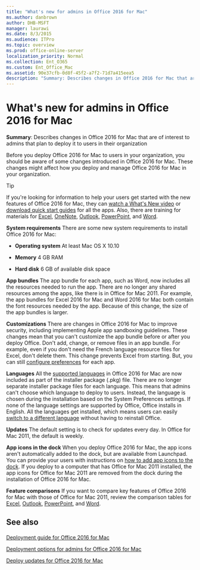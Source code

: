 ```yaml
---
title: "What's new for admins in Office 2016 for Mac"
ms.author: danbrown
author: DHB-MSFT
manager: laurawi
ms.date: 8/3/2015
ms.audience: ITPro
ms.topic: overview
ms.prod: office-online-server
localization_priority: Normal
ms.collection: Ent_O365
ms.custom: Ent_Office_Mac
ms.assetid: 90e37cfb-0d8f-45f2-a7f2-71d7a415eea5
description: "Summary: Describes changes in Office 2016 for Mac that are of interest to admins that plan to deploy it to users in their organization"
---
```


# What's new for admins in Office 2016 for Mac

 **Summary**: Describes changes in Office 2016 for Mac that are of interest to admins that plan to deploy it to users in their organization
  
Before you deploy Office 2016 for Mac to users in your organization, you should be aware of some changes introduced in Office 2016 for Mac. These changes might affect how you deploy and manage Office 2016 for Mac in your organization.
  
> [!TIP]
> If you're looking for information to help your users get started with the new features of Office 2016 for Mac, they can [watch a What's New video](https://support.office.com/article/2a0540c7-4ce7-4c4a-8b64-6d97ebca92b9) or [download quick start guides](https://support.office.com/article/5bccb480-0e5b-4b51-b072-66d3793ccad8) for all the apps. Also, there are training for materials for [Excel](https://support.office.com/article/7d77385f-9b97-41c6-b43e-6b11a4d4520f), [OneNote](https://support.office.com/article/a8dd68eb-3267-48ae-bbb0-4ad037306398), [Outlook](https://support.office.com/article/bdb79e7d-7a7f-4265-b7a5-75bf416e382e), [PowerPoint](https://support.office.com/article/9fe951b1-df67-4fb5-bf87-f1814a73bb99), and [Word](https://support.office.com/article/5913b68c-640a-4db1-8665-82ad0e6895fa). 
  
 **System requirements** There are some new system requirements to install Office 2016 for Mac: 
  
- **Operating system** At least Mac OS X 10.10 
    
- **Memory** 4 GB RAM 
    
- **Hard disk** 6 GB of available disk space 
    
 **App bundles** The app bundle for each app, such as Word, now includes all the resources needed to run the app. There are no longer any shared resources among the apps, like there is in Office for Mac 2011. For example, the app bundles for Excel 2016 for Mac and Word 2016 for Mac both contain the font resources needed by the app. Because of this change, the size of the app bundles is larger. 
  
 **Customizations** There are changes in Office 2016 for Mac to improve security, including implementing Apple app sandboxing guidelines. These changes mean that you can't customize the app bundle before or after you deploy Office. Don't add, change, or remove files in an app bundle. For example, even if you don't need the French language resource files for Excel, don't delete them. This change prevents Excel from starting. But, you can still [configure preferences](deploy-preferences-for-office-for-mac.md) for each app. 
  
 **Languages** All the [supported languages](https://support.office.com/article/26d30382-9fba-45dd-bf55-02ab03e2a7ec) in Office 2016 for Mac are now included as part of the installer package (.pkg) file. There are no longer separate installer package files for each language. This means that admins can't choose which language to deploy to users. Instead, the language is chosen during the installation based on the System Preferences settings. If none of the language settings are supported by Office, Office installs in English. All the languages get installed, which means users can easily [switch to a different language](https://support.office.com/article/f2c7e2ec-1bb6-4999-ac2b-9ee59f934be3) without having to reinstall Office. 
  
 **Updates** The default setting is to check for updates every day. In Office for Mac 2011, the default is weekly. 
  
 **App icons in the dock** When you deploy Office 2016 for Mac, the app icons aren't automatically added to the dock, but are available from Launchpad. You can provide your users with instructions on [how to add app icons to the dock](https://support.office.com/article/95db1c14-45e7-450e-86ad-1134f7e80851). If you deploy to a computer that has Office for Mac 2011 installed, the app icons for Office for Mac 2011 are removed from the dock during the installation of Office 2016 for Mac.
  
 **Feature comparisons** If you want to compare key features of Office 2016 for Mac with those of Office for Mac 2011, review the comparison tables for [Excel](https://support.office.com/article/602a6c30-e6a6-47c5-9e0d-b16af397427a), [Outlook](https://support.office.com/article/f40accc7-de7e-48bd-a536-ba5af0e499b6), [PowerPoint](https://support.office.com/article/6213ffc8-c8bd-4073-acf8-1869180c6ae0), and [Word](https://support.office.com/article/ac41aed9-3d23-48de-8474-31515e29c48c).
  
## See also

#### 

[Deployment guide for Office 2016 for Mac](deployment-guide-for-office-for-mac.md)
  
[Deployment options for admins for Office 2016 for Mac](deployment-options-for-office-for-mac.md)
  
[Deploy updates for Office 2016 for Mac](deploy-updates-for-office-for-mac.md)

